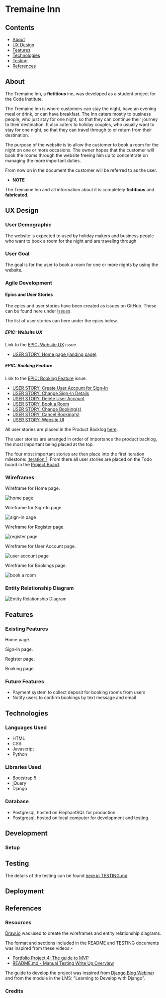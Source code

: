 # Tremaine Inn

## Contents

- [About](#about "About")
- [UX Design](#ux-design "UX Design")
- [Features](#features "Features")
- [Technologies](#technologies "Technologies")
- [Testing](#testing "Testing")
- [References](#references "References")

## About

The Tremaine Inn, a **fictitious** inn, was developed as a student project for the Code Institute.

The Tremaine Inn is where customers can stay the night, have an evening meal or drink, or can have breakfast. The Inn caters mostly to business people, who just stay for one night, so that they can continue their journey to their destination. It also caters to holiday couples, who usually want to stay for one night, so that they can travel through to or return from their destination.

The purpose of the website is to allow the customer to book a room for the night on one or more occasions. The owner hopes that the customer will book the rooms through the website freeing him up to concentrate on managing the more important duties.

From now on in the document the customer will be referred to as the user.

- **NOTE**

The Tremaine Inn and all information about it is completely **fictitious** and **fabricated**.

## UX Design

### User Demographic

The website is expected to used by holiday makers and business people who want to book a room for the night and are traveling through.

### User Goal

The goal is for the user to book a room for one or more nights by using the website.

### Agile Development

#### Epics and User Stories

The epics and user stories have been created as issues on GitHub. These can be found here under [issues](https://github.com/redfoxofwealden/tremaine-inn-booking-system/issues).

The list of user stories can here under the epics below.

##### EPIC: Website UX

Link to the [EPIC: Website UX](https://github.com/redfoxofwealden/tremaine-inn-booking-system/issues/9) issue.

- [USER STORY: Home page (landing page)](https://github.com/redfoxofwealden/tremaine-inn-booking-system/issues/10)

##### EPIC: Booking Feature

Link to the [EPIC: Booking Feature](https://github.com/redfoxofwealden/tremaine-inn-booking-system/issues/1) issue.

- [USER STORY: Create User Account for Sign-In](https://github.com/redfoxofwealden/tremaine-inn-booking-system/issues/2)
- [USER STORY: Change Sign-In Details](https://github.com/redfoxofwealden/tremaine-inn-booking-system/issues/3)
- [USER STORY: Delete User Account](https://github.com/redfoxofwealden/tremaine-inn-booking-system/issues/4)
- [USER STORY: Book a Room](https://github.com/redfoxofwealden/tremaine-inn-booking-system/issues/5)
- [USER STORY: Change Booking(s)](https://github.com/redfoxofwealden/tremaine-inn-booking-system/issues/6)
- [USER STORY: Cancel Booking(s)](https://github.com/redfoxofwealden/tremaine-inn-booking-system/issues/7)
- [USER STORY: Website UI](https://github.com/redfoxofwealden/tremaine-inn-booking-system/issues/8)

All user stories are placed in the Product Backlog [here](https://github.com/redfoxofwealden/tremaine-inn-booking-system/milestone/2).

The user stories are arranged in order of importance the product backlog, the most important being placed at the top.

The four most important stories are then place into the first iteration milestone: [Iteration 1](https://github.com/redfoxofwealden/tremaine-inn-booking-system/milestone/3). From there all user stories are placed on the Todo board in the [Project Board](https://github.com/users/redfoxofwealden/projects/6).

### Wireframes

Wireframe for Home page.

![home page](readme/home-page.svg)

Wireframe for Sign-In page.

![sign-in page](readme/sign-in-page.svg)

Wireframe for Register page.

![register page](readme/register-page.svg)

Wireframe for User Account page.

![user account page](readme/user-page.svg)

Wireframe for Bookings page.

![book a room](readme/book-room-page.svg)

### Entity Relationship Diagram

![Entity Relationship Diagram](readme/erd-tremaine-inn.svg)

## Features

### Existing Features

Home page.

Sign-In page.

Register page.

Booking page.

### Future Features

- Payment system to collect deposit for booking rooms from users
- Notify users to confirm bookings by text message and email

## Technologies

### Languages Used

- HTML
- CSS
- Javascript
- Python

### Libraries Used

- Bootstrap 5
- jQuery
- Django

### Database

- Postgresql, hosted on ElephantSQL for production.
- Postgresql, hosted on local computer for development and testing.

## Development

### Setup



## Testing

The details of the testing can be found [here in TESTING.md](TESTING.md).

## Deployment

## References

### Resources

[Draw.io](https://www.drawio.com/) was used to create the wireframes and entity relationship diagrams.

The format and sections included in the README and TESTING documents was inspired from these videos:-

- [Portfolio Project 4: The guide to MVP](https://www.youtube.com/watch?v=vIv1c6RLBac)
- [README.md - Manual Testing Write Up Overview](https://www.youtube.com/watch?v=Q66HZgkDSOo)

The guide to develop the project was inspired from [Django Blog Webinar](https://www.youtube.com/watch?v=YH--VobIA8c) and from the module in the LMS: "Learning to Develop with Django".

### Credits
